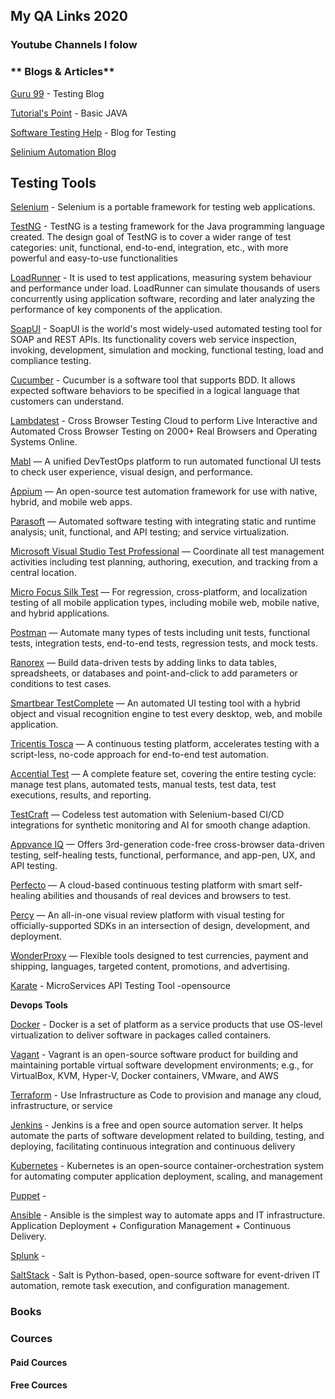 ## My QA Links 2020

### **Youtube Channels I folow**


### ** Blogs & Articles**
[Guru 99](https://www.guru99.com/) - Testing Blog

[Tutorial's Point](https://www.tutorialspoint.com/java/index.htm) - Basic JAVA

[Software Testing Help](https://www.softwaretestinghelp.com/) - Blog for Testing

[Selinium Automation Blog](https://seleniumautomationtester.wordpress.com/)


## **Testing Tools**

[Selenium](https://www.selenium.dev/) - Selenium is a portable framework for testing web applications.

[TestNG](https://testng.org/) - TestNG is a testing framework for the Java programming language created. The design goal of TestNG is to cover a wider range of test categories: unit, functional, end-to-end, integration, etc., with more powerful and easy-to-use functionalities

[LoadRunner](https://www.microfocus.com/en-us/products/loadrunner-professional/overview) - It is used to test applications, measuring system behaviour and performance under load. LoadRunner can simulate thousands of users concurrently using application software, recording and later analyzing the performance of key components of the application.

[SoapUI](https://www.soapui.org/) - SoapUI is the world's most widely-used automated testing tool for SOAP and REST APIs. Its functionality covers web service inspection, invoking, development, simulation and mocking, functional testing, load and compliance testing.

[Cucumber]() - Cucumber is a software tool that supports BDD. It allows expected software behaviors to be specified in a logical language that customers can understand.

[Lambdatest]() - Cross Browser Testing Cloud to perform Live Interactive and Automated Cross Browser Testing on
2000+ Real Browsers and Operating Systems Online.

[Mabl]() — A unified DevTestOps platform to run automated functional UI tests to check user experience, visual design, and performance.

[Appium](http://appium.io/) — An open-source test automation framework for use with native, hybrid, and mobile web apps.

[Parasoft]() — Automated software testing with integrating static and runtime analysis; unit, functional, and API testing; and service virtualization.

[Microsoft Visual Studio Test Professional]() — Coordinate all test management activities including test planning, authoring, execution, and tracking from a central location.

[Micro Focus Silk Test]() — For regression, cross-platform, and localization testing of all mobile application types, including mobile web, mobile native, and hybrid applications.

[Postman]() — Automate many types of tests including unit tests, functional tests, integration tests, end-to-end tests, regression tests, and mock tests.

[Ranorex]() — Build data-driven tests by adding links to data tables, spreadsheets, or databases and point-and-click to add parameters or conditions to test cases.

[Smartbear TestComplete]() — An automated UI testing tool with a hybrid object and visual recognition engine to test every desktop, web, and mobile application.

[Tricentis Tosca]() — A continuous testing platform, accelerates testing with a script-less, no-code approach for end-to-end test automation.

[Accential Test]() — A complete feature set, covering the entire testing cycle: manage test plans, automated tests, manual tests, test data, test executions, results, and reporting.

[TestCraft]() — Codeless test automation with Selenium-based CI/CD integrations for synthetic monitoring and AI for smooth change adaption. 

[Appvance IQ]() — Offers 3rd-generation code-free cross-browser data-driven testing, self-healing tests, functional, performance, and app-pen, UX, and API testing.

[Perfecto]() — A cloud-based continuous testing platform with smart self-healing abilities and thousands of real devices and browsers to test.

[Percy]() — An all-in-one visual review platform with visual testing for officially-supported SDKs in an intersection of design, development, and deployment. 

[WonderProxy]() — Flexible tools designed to test currencies, payment and shipping, languages, targeted content, promotions, and advertising.

[Karate](https://github.com/intuit/karate) - MicroServices API Testing Tool -opensource

**Devops Tools**

[Docker](https://www.docker.com/) - Docker is a set of platform as a service products that use OS-level virtualization to deliver software in packages called containers.

[Vagant](https://www.vagrantup.com/) - Vagrant is an open-source software product for building and maintaining portable virtual software development environments; e.g., for VirtualBox, KVM, Hyper-V, Docker containers, VMware, and AWS

[Terraform](https://www.terraform.io/) - Use Infrastructure as Code to provision and manage any cloud, infrastructure, or service

[Jenkins](https://www.jenkins.io/) - Jenkins is a free and open source automation server. It helps automate the parts of software development related to building, testing, and deploying, facilitating continuous integration and continuous delivery

[Kubernetes](https://kubernetes.io/) - Kubernetes is an open-source container-orchestration system for automating computer application deployment, scaling, and management

[Puppet](https://puppet.com/) - 

[Ansible](https://www.ansible.com/) - Ansible is the simplest way to automate apps and IT infrastructure. Application Deployment + Configuration Management + Continuous Delivery.

[Splunk](https://www.splunk.com/) - 

[SaltStack](https://www.saltstack.com/) - Salt is Python-based, open-source software for event-driven IT automation, remote task execution, and configuration management.




### **Books**

### **Cources**

#### Paid Cources

#### Free Cources




